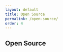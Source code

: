 ```yaml
---
layout: default
title: Open Source
permalink: /open-source/
order: 4
---
```


Open Source
-----------

